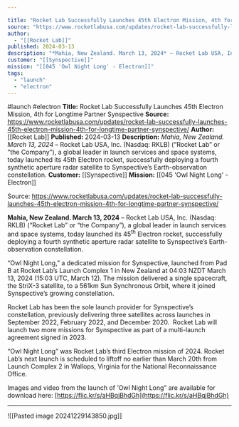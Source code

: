 ```yaml
---

title: "Rocket Lab Successfully Launches 45th Electron Mission, 4th for Longtime Partner Synspective "
source: "https://www.rocketlabusa.com/updates/rocket-lab-successfully-launches-45th-electron-mission-4th-for-longtime-partner-synspective/"
author:
  - "[[Rocket Lab]]"
published: 2024-03-13
description: "*Mahia, New Zealand. March 13, 2024* – Rocket Lab USA, Inc. (Nasdaq: RKLB) (“Rocket Lab” or “the Company”), a global leader in launch services and space systems, today launched its 45th Electron rocket, successfully deploying a fourth synthetic aperture radar satellite to Synspective’s Earth-observation constellation."
customer: "[[Synspective]]"
mission: "[[045 'Owl Night Long' - Electron]]"
tags:
  - "launch"
  - "electron"
---
```


#launch #electron
**Title:** Rocket Lab Successfully Launches 45th Electron Mission, 4th for Longtime Partner Synspective 
**Source:** https://www.rocketlabusa.com/updates/rocket-lab-successfully-launches-45th-electron-mission-4th-for-longtime-partner-synspective/
**Author:** [[Rocket Lab]]
**Published:** 2024-03-13
**Description:** *Mahia, New Zealand. March 13, 2024* – Rocket Lab USA, Inc. (Nasdaq: RKLB) (“Rocket Lab” or “the Company”), a global leader in launch services and space systems, today launched its 45th Electron rocket, successfully deploying a fourth synthetic aperture radar satellite to Synspective’s Earth-observation constellation.
**Customer:** [[Synspective]]
**Mission:** [[045 'Owl Night Long' - Electron]]

Source: https://www.rocketlabusa.com/updates/rocket-lab-successfully-launches-45th-electron-mission-4th-for-longtime-partner-synspective/

**Mahia, New Zealand. March 13, 2024** – Rocket Lab USA, Inc. (Nasdaq: RKLB) (“Rocket Lab” or “the Company”), a global leader in launch services and space systems, today launched its 45<sup>th</sup> Electron rocket, successfully deploying a fourth synthetic aperture radar satellite to Synspective’s Earth-observation constellation.

“Owl Night Long,” a dedicated mission for Synspective, launched from Pad B at Rocket Lab’s Launch Complex 1 in New Zealand at 04:03 NZDT March 13, 2024 (15:03 UTC, March 12). The mission delivered a single spacecraft, the StriX-3 satellite, to a 561km Sun Synchronous Orbit, where it joined Synspective’s growing constellation.

Rocket Lab has been the sole launch provider for Synspective’s constellation, previously delivering three satellites across launches in September 2022, February 2022, and December 2020.  Rocket Lab will launch two more missions for Synspective as part of a multi-launch agreement signed in 2023.

“Owl Night Long” was Rocket Lab’s third Electron mission of 2024. Rocket Lab’s next launch is scheduled to liftoff no earlier than March 20th from Launch Complex 2 in Wallops, Virginia for the National Reconnaissance Office.

Images and video from the launch of ‘Owl Night Long” are available for download here: [https://flic.kr/s/aHBqjBhdGh](https://flic.kr/s/aHBqjBhdGh)

---

![[Pasted image 20241229143850.jpg]]